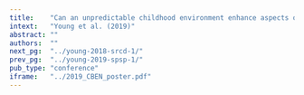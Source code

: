 ```yaml
---
title:    "Can an unpredictable childhood environment enhance aspects of executive function and working memory?"
intext:   "Young et al. (2019)"
abstract: ""
authors:  ""
next_pg:  "../young-2018-srcd-1/"
prev_pg:  "../young-2019-spsp-1/"
pub_type: "conference"
iframe:   "../2019_CBEN_poster.pdf"
---
```

